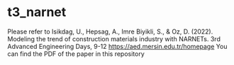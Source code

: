 # t3_narnet
Please refer to 
Isikdag, U., Hepsag, A., Imre Biyikli, S., & Oz, D. (2022). Modeling the trend of construction
materials industry with NARNETs. 3rd Advanced Engineering Days, 9-12
https://aed.mersin.edu.tr/homepage
You can find the PDF of the paper in this repository
